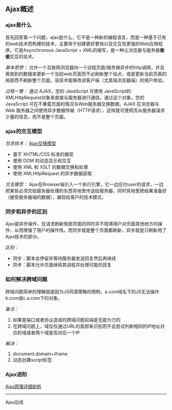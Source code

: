 Ajax概述
----------------
### ajax是什么
首先回答第一个问题，ajax是什么，它不是一种新的编程语言，而是一种基于已有的web技术而构建的技术，主要用于创建更好更快以及交互性更强的Web应用程序。它是Asynchronous JavaScript + XML的缩写，是一种让浏览器与服务器**偷偷**交互的技术。

*基本思想：* 允许一个互联网浏览器向一个远程页面/服务做异步的http调用，并且用收到的数据来更新一个当前web页面而不必刷新整个站点，或是更新当前页面的局部而不刷新整个页面。该技术能够改进客户端（尤其指浏览器端）的用户体验。

*过程一瞥：* 通过 AJAX，您的 JavaScript 可使用 JavaScript的 XMLHttpRequest对象来直接与服务器进行通信。通过这个对象，您的 JavaScript 可在不重载页面的情况与Web服务器交换数据。AJAX 在浏览器与 Web 服务器之间使用异步数据传输（HTTP请求），这样就可使网页从服务器请求少量的信息，而不是整个页面。 

### ajax的交互模型
*包含技术：* [Ajax交换模型](http://caanel.blog.163.com/blog/static/18246842720137495650567/)

- 基于 XHTML/CSS 标准的展现
- 使用 DOM 的动态显示和交互
- 使用 XML 和 XSLT 的数据交换和处理
- 使用 XMLHttpRequest 的异步数据获取

*交互模型：* Ajax在Browser端引入一个执行引擎，它一边应付user的请求，一边把某些必须交给服务器处理的东西背地里传送给服务器，同时背地里把结果准备好（接受服务器端的数据），展现给客户的技术模式。

### 同步和异步的区别

Ajax是异步操作，在请求刷新局部页面的同时并不阻滞用户对页面其他地方的操作，从而增强了用户的操作性。而同步就是整个页面都刷新，异步就是只刷新用了Ajax技术的部分。

*区别：*

- 同步：脚本会停留并等待服务器发送回复然后再继续
- 异步：脚本允许页面继续其进程并处理可能的回复

### 如何解决跨域问题
跨域问题简单的理解就是因为JS同源策略的限制，a.com域名下的JS无法操作b.com或c.a.com下的对象。

*备注：*

1. 如果是端口或者协议造成的跨域问题前端是无能为力的
2. 在跨域问题上，域仅仅通过URL的首部来识别而不会尝试判断相同的IP地址对应的域或者两个域是否对应一个IP

*解决：*

1. document.domain+iframe
2. 动态创建script标签

### Ajax进阶
[Ajax原理详细剖析](http://blog.csdn.net/shizhiyingnj/article/details/1458527)

------------------
Ajax后续
